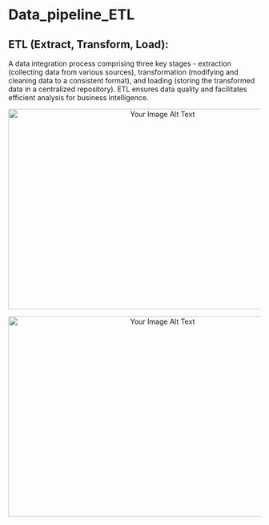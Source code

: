 # Data_pipeline_ETL
## ETL (Extract, Transform, Load):

A data integration process comprising three key stages - extraction (collecting data from various sources), transformation (modifying and cleaning data to a consistent format), and loading (storing the transformed data in a centralized repository). ETL ensures data quality and facilitates efficient analysis for business intelligence.

<p align="center">
  <img width="600" height="400" src="https://learn.microsoft.com/en-us/azure/architecture/data-guide/images/etl.png" alt="Your Image Alt Text">
</p>


<p align="center">
  <img width="600" height="400" src="https://www.endpointdev.com/blog/2019/01/migrate-from-sql-server-to-postgresql/sql-server-to-postgres.jpg" alt="Your Image Alt Text">
</p>


